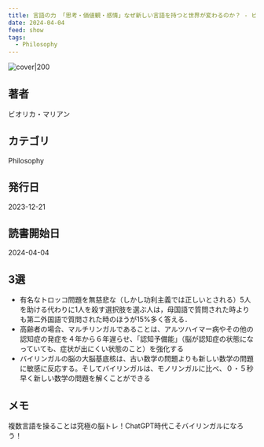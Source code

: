 ```yaml
---
title: 言語の力 「思考・価値観・感情」なぜ新しい言語を持つと世界が変わるのか？ - ビオリカ・マリアン
date: 2024-04-04
feed: show
tags:
  - Philosophy
---
```


![cover|200](http://books.google.com/books/content?id=gODnEAAAQBAJ&printsec=frontcover&img=1&zoom=1&edge=curl&source=gbs_api)
## 著者
ビオリカ・マリアン
## カテゴリ
Philosophy
## 発行日
2023-12-21
## 読書開始日
2024-04-04

## 3選
 - 有名なトロッコ問題を無慈悲な（しかし功利主義では正しいとされる）5人を助ける代わりに1人を殺す選択肢を選ぶ人は，母国語で質問された時よりも第二外国語で質問された時のほうが15%多く答える．
 - 高齢者の場合、マルチリンガルであることは、アルツハイマー病やその他の認知症の発症を４年から６年遅らせ、「認知予備能」（脳が認知症の状態になっていても、症状が出にくい状態のこと）を強化する
 - バイリンガルの脳の大脳基底核は、古い数学の問題よりも新しい数学の問題に敏感に反応する。そしてバイリンガルは、モノリンガルに比べ、０・５秒早く新しい数学の問題を解くことができる
## メモ
複数言語を操ることは究極の脳トレ！ChatGPT時代こそバイリンガルになろう！